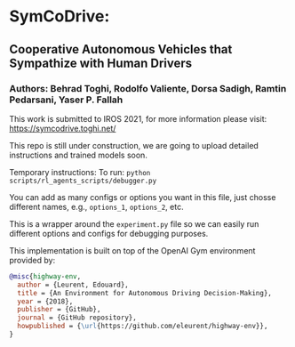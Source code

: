 # SymCoDrive:
## Cooperative Autonomous Vehicles that Sympathize with Human Drivers
### Authors: Behrad Toghi, Rodolfo Valiente, Dorsa Sadigh, Ramtin Pedarsani, Yaser P. Fallah



This work is submitted to IROS 2021, for more information please visit: https://symcodrive.toghi.net/


This repo is still under construction, we are going to upload detailed instructions and trained models soon.

Temporary instructions:
To run:
`python scripts/rl_agents_scripts/debugger.py`

You can add as many configs or options you want in this file, just chosse different names, e.g., `options_1`, `options_2`, etc.

This is a wrapper around the `experiment.py` file so we can easily run different options and configs for debugging purposes.

This implementation is built on top of the OpenAI Gym environment provided by:
```bibtex
@misc{highway-env,
  author = {Leurent, Edouard},
  title = {An Environment for Autonomous Driving Decision-Making},
  year = {2018},
  publisher = {GitHub},
  journal = {GitHub repository},
  howpublished = {\url{https://github.com/eleurent/highway-env}},
}
```
